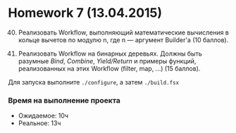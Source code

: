 ﻿Homework 7 (13.04.2015)
=======================

40) Реализовать Workflow, выполняющий математические вычисления в кольце вычетов по модулю n, где n — аргумент Builder'а (10 баллов).

41) Реализовать Workflow на бинарных деревьях. Должны быть разумные *Bind*, *Combine*, *Yield/Return* и примеры функций, реализованных на этих Workflow (filter, map, ...) (15 баллов).

Для запуска выполните `./configure`, а затем `./build.fsx`

### Время на выполнение проекта
* Ожидаемое: 10ч
* Реальное: 13ч